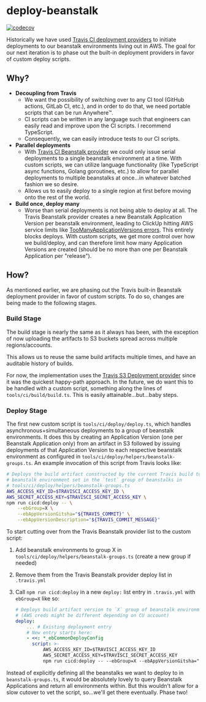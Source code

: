 # deploy-beanstalk

[![codecov](https://codecov.io/gh/time-loop/deploy-beanstalk/branch/main/graph/badge.svg?token=oLuqCIiUqO)](https://codecov.io/gh/time-loop/deploy-beanstalk)

Historically we have used [Travis CI deployment providers](https://docs.travis-ci.com/user/deployment-v2#supported-providers) to initiate deployments to our beanstalk environments living out in AWS. The goal for our next iteration is to phase out the built-in deployment providers in favor of custom deploy scripts.

## Why?

- **Decoupling from Travis**
  - We want the possibility of switching over to any CI tool (GitHub actions, GitLab CI, etc.), and in order to do that, we need portable scripts that can be run Anywhere™.
  - CI scripts can be written in any language such that engineers can easily read and improve upon the CI scripts. I recommend TypeScript.
  - Consequently, we can easily introduce tests to our CI scripts.
- **Parallel deployments**
  - With [Travis CI Beanstalk provider](https://docs.travis-ci.com/user/deployment-v2/providers/elasticbeanstalk/) we could only issue serial deployments to a single beanstalk environment at a time. With custom scripts, we can utilize language functionality (like TypeScript async functions, Golang goroutines, etc.) to allow for parallel deployments to multiple beanstalks at once...in whatever batched fashion we so desire.
  - Allows us to easily deploy to a single region at first before moving onto the rest of the world.
- **Build once, deploy many**
  - Worse than serial deployments is not being able to deploy at all. The Travis Beanstalk provider creates a new Beanstalk Application Version per beanstalk environment, leading to ClickUp hitting AWS service limits like [TooManyApplicationVersions errors](https://stackoverflow.com/questions/9589531/how-to-avoid-a-toomanyapplicationversion-exception-on-aws-elastic-beanstalk). This entirely blocks deploys. With custom scripts, we get more control over how we build/deploy, and can therefore limit how many Application Versions are created (should be no more than one per Beanstalk Application per "release").

## How?

As mentioned earlier, we are phasing out the Travis built-in Beanstalk deployment provider in favor of custom scripts. To do so, changes are being made to the following stages.

### Build Stage

The build stage is nearly the same as it always has been, with the exception of now uploading the artifacts to S3 buckets spread across multiple regions/accounts.

This allows us to reuse the same build artifacts multiple times, and have an auditable history of builds.

For now, the implementation uses the [Travis S3 Deployment provider](https://docs.travis-ci.com/user/deployment-v2/providers/s3/) since it was the quickest happy-path approach. In the future, we do want this to be handled with a custom script, something along the lines of `tools/ci/build/build.ts`. This is easily attainable...but...baby steps.

### Deploy Stage

The first new custom script is `tools/ci/deploy/deploy.ts`, which handles asynchronous+simultaneous deployments to a group of beanstalk environments. It does this by creating an Application Version (one per Beanstalk Application only) from an artifact in S3 followed by issuing deployments of that Application Version to each respective beanstalk environment as configured in `tools/ci/deploy/helpers/beanstalk-groups.ts`. An example invocation of this script from Travis looks like:

```bash
# Deploys the build artifact constructed by the current Travis build to each
# beanstalk environment set in the `test` group of beanstalks in
# tools/ci/deploy/helpers/beanstalk-groups.ts
AWS_ACCESS_KEY_ID=$TRAVISCI_ACCESS_KEY_ID \
AWS_SECRET_ACCESS_KEY=$TRAVISCI_SECRET_ACCESS_KEY \
npm run cicd:deploy -- \
    --ebGroup=X \
    --ebAppVersionGitsha="${TRAVIS_COMMIT}" \
    --ebAppVersionDescription="${TRAVIS_COMMIT_MESSAGE}"
```

To start cutting over from the Travis Beanstalk provider list to the custom script:

1. Add beanstalk environments to group X in `tools/ci/deploy/helpers/beanstalk-groups.ts` (create a new group if needed)
2. Remove them from the Travis Beanstalk provider deploy list in `.travis.yml`
3. Call `npm run cicd:deploy` in a new `deploy:` list entry in `.travis.yml` with `ebGroup=X` like so:

    ```yaml
    # Deploys build artifact version to `X` group of beanstalk environments (add --force to avoid dry-run)
    # (AWS creds might be different depending on CU account)
    deploy:
        ... # Existing deployment entry
        # New entry starts here:
        - <<: *_ebCommonDeployConfig
          script: >-
              AWS_ACCESS_KEY_ID=$TRAVISCI_ACCESS_KEY_ID
              AWS_SECRET_ACCESS_KEY=$TRAVISCI_SECRET_ACCESS_KEY
              npm run cicd:deploy -- --ebGroup=X --ebAppVersionGitsha="${TRAVIS_COMMIT}" --ebAppVersionDescription="${TRAVIS_COMMIT_MESSAGE}"
    ```

Instead of explicitly defining all the beanstalks we want to deploy to in `beanstalk-groups.ts`, it would be absolutely lovely to query Beanstalk Applications and return all environments within. But this wouldn't allow for a slow cutover to vet the script, so...we'll get there eventually. Phase two!
